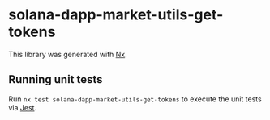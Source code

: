 # solana-dapp-market-utils-get-tokens

This library was generated with [Nx](https://nx.dev).

## Running unit tests

Run `nx test solana-dapp-market-utils-get-tokens` to execute the unit tests via [Jest](https://jestjs.io).
